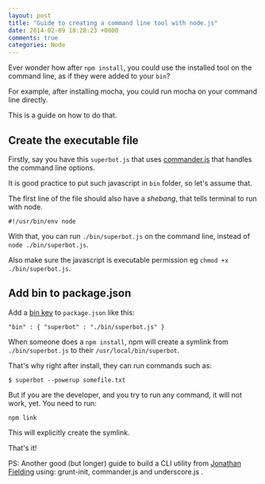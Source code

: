 ```yaml
---
layout: post
title: "Guide to creating a command line tool with node.js"
date: 2014-02-09 18:28:23 +0800
comments: true
categories: Node
---
```


Ever wonder how after `npm install`, you could use the installed tool on the command line, as if they were added to your `bin`?

For example, after installing mocha, you could run mocha on your command line directly.

This is a guide on how to do that.

<!-- more -->

## Create the executable file

Firstly, say you have this `superbot.js` that uses [commander.js](https://github.com/visionmedia/commander.js/) that handles the command line options.

It is good practice to put such javascript in `bin` folder, so let's assume that.

The first line of the file should also have a _shebang_, that tells terminal to run with node.

    #!/usr/bin/env node

With that, you can run `./bin/superbot.js` on the command line, instead of `node ./bin/superbot.js`.

Also make sure the javascript is executable permission eg `chmod +x ./bin/superbot.js`.


## Add bin to package.json

Add a [bin key](https://npmjs.org/doc/json.html#bin) to `package.json` like this:

    "bin" : { "superbot" : "./bin/superbot.js" }

When someone does a `npm install`, npm will create a symlink from `./bin/superbot.js` to their `/usr/local/bin/superbot`.

That's why right after install, they can run commands such as:

    $ superbot --powerup somefile.txt

But if you are the developer, and you try to run any command, it will not work, yet. You need to run:

    npm link

This will explicitly create the symlink.

That's it!

PS: Another good (but longer) guide to build a CLI utility from [Jonathan Fielding](http://flippinawesome.org/2013/07/29/writing-a-command-line-utility-using-node/) using: grunt-init, commander.js and underscore.js .
